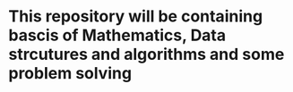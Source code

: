# This repository will be containing bascis of Mathematics, Data strcutures and algorithms and some problem solving